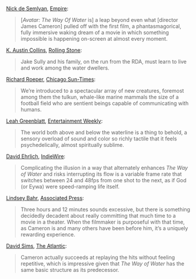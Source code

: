 [Nick de Semlyan](https://twitter.com/NickdeSemlyen), [Empire](https://www.empireonline.com/movies/reviews/avatar-the-way-of-water/):

> [_Avatar: The Way Of Water_ is] a leap beyond even what [director James Cameron] pulled off with the first film, a phantasmagorical, fully immersive waking dream of a movie in which something impossible is happening on-screen at almost every moment.

[K. Austin Collins](https://www.rollingstone.com/author/k-austin-collins/), [Rolling Stone](https://www.rollingstone.com/tv-movies/tv-movie-reviews/avatar-the-way-of-water-james-cameron-environment-navi-zoe-saldana-1234644855/):

> Jake Sully and his family, on the run from the RDA, must learn to live and work among the water dwellers.

[Richard Roeper](https://www.threads.net/@richardroeper), [Chicago Sun-Times](https://chicago.suntimes.com/movies-and-tv/2022/12/13/23504274/avatar-the-way-of-water-review-sequel-2-james-cameron-pandora):

> We’re introduced to a spectacular array of new creatures, foremost among them the tulkun, whale-like marine mammals the size of a football field who are sentient beings capable of communicating with humans.

[Leah Greenblatt](https://twitter.com/Leahbats), [Entertainment Weekly](https://ew.com/movies/movie-reviews/avatar-the-way-of-water-review-james-cameron/):

> The world both above and below the waterline is a thing to behold, a sensory overload of sound and color so richly tactile that it feels psychedelically, almost spiritually sublime.

[David Ehrlich](https://twitter.com/davidehrlich), [IndieWire](https://www.indiewire.com/criticism/movies/avatar-2-the-way-of-water-review-1234791247/):

> Complicating the illusion in a way that alternately enhances _The Way of Water_ and risks interrupting its flow is a variable frame rate that switches between 24 and 48fps from one shot to the next, as if God (or Eywa) were speed-ramping life itself.

[Lindsey Bahr](https://twitter.com/ldbahr?lang=en), [Associated Press](https://apnews.com/article/film-reviews-entertainment-james-cameron-sam-worthington-e1aa189ba7010522b2981abb2c1c2f72?utm_medium=APEntertainment&utm_source=Twitter&utm_campaign=SocialFlow89ba7010522b2981abb):

> Three hours and 12 minutes sounds excessive, but there is something decidedly decadent about really committing that much time to a movie in a theater. When the filmmaker is purposeful with that time, as Cameron is and many others have been before him, it’s a uniquely rewarding experience.

[David Sims](https://twitter.com/davidlsims), [The Atlantic](https://www.theatlantic.com/culture/archive/2022/12/avatar-2-way-of-water-movie-review-james-cameron/672448/):

> Cameron actually succeeds at replaying the hits without feeling repetitive, which is impressive given that _The Way of Water_ has the same basic structure as its predecessor.
